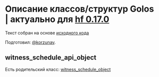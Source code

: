 # Описание классов/структур Golos | актуально для [hf 0.17.0](https://github.com/GolosChain/golos/releases/tag/v0.17.0)
Текст собран на основе [исходного кода](https://github.com/GolosChain/golos/tree/master/plugins/database_api/include/golos/plugins/database_api/forward.hpp)

Подготовил: [@korzunav](https://golos.io/@korzunav).

## witness_schedule_api_object

Есть родительский класс: [witness_schedule_object](witness_schedule_object.md)

